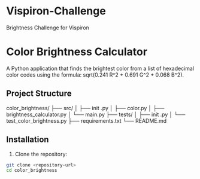 # Vispiron-Challenge
Brightness Challenge for Vispiron

# Color Brightness Calculator

A Python application that finds the brightest color from a list of hexadecimal color codes using the formula: sqrt(0.241 R^2 + 0.691 G^2 + 0.068 B^2).

## Project Structure
color_brightness/
├── src/
│ ├── init .py
│ ├── color.py
│ ├── brightness_calculator.py
│ └── main.py
├── tests/
│ ├── init .py
│ └── test_color_brightness.py
├── requirements.txt
└── README.md


## Installation

1. Clone the repository:
```bash
git clone <repository-url>
cd color_brightness
